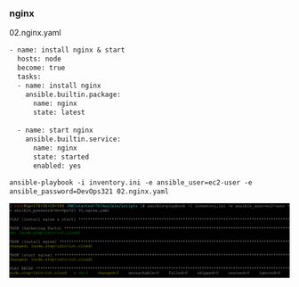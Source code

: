 ### nginx

02.nginx.yaml
```
- name: install nginx & start
  hosts: node
  become: true
  tasks:
  - name: install nginx
    ansible.builtin.package:
      name: nginx
      state: latest
      
  - name: start nginx
    ansible.builtin.service:
      name: nginx
      state: started
      enabled: yes
```
```
ansible-playbook -i inventory.ini -e ansible_user=ec2-user -e ansible_password=DevOps321 02.nginx.yaml
```
![ping-playbook](../img/nginx-playbook.png)